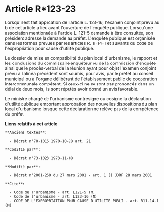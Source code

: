 # Article R*123-23

Lorsqu'il est fait application de l'article L. 123-16, l'examen conjoint prévu au b de cet article a lieu avant l'ouverture
de l'enquête publique. Lorsqu'une association mentionnée à l'article L. 121-5 demande à être consultée, son président adresse
la demande au préfet. L'enquête publique est organisée dans les formes prévues par les articles R. 11-14-1 et suivants du
code de l'expropriation pour cause d'utilité publique.

Le dossier de mise en compatibilité du plan local d'urbanisme, le rapport et les conclusions du commissaire enquêteur ou de
la commission d'enquête ainsi que le procès-verbal de la réunion ayant pour objet l'examen conjoint prévu à l'alinéa
précédent sont soumis, pour avis, par le préfet au conseil municipal ou à l'organe délibérant de l'établissement public de
coopération intercommunale compétent. Si ceux-ci ne se sont pas prononcés dans un délai de deux mois, ils sont réputés avoir
donné un avis favorable.

Le ministre chargé de l'urbanisme contresigne ou cosigne la déclaration d'utilité publique emportant approbation des
nouvelles dispositions du plan local d'urbanisme lorsque cette déclaration ne relève pas de la compétence du préfet.

**Liens relatifs à cet article**

	**Anciens textes**:

	  - Décret n°70-1016 1970-10-28 art. 21

	**Codifié par**:

	  - Décret n°73-1023 1973-11-08

	**Modifié par**:

	  - Décret n°2001-260 du 27 mars 2001 - art. 1 () JORF 28 mars 2001

	**Cite**:

	  - Code de l'urbanisme - art. L121-5 (M)
	  - Code de l'urbanisme - art. L123-16 (M)
	  - CODE DE L'EXPROPRIATION POUR CAUSE D'UTILITE PUBLI - art. R11-14-1 (M)
